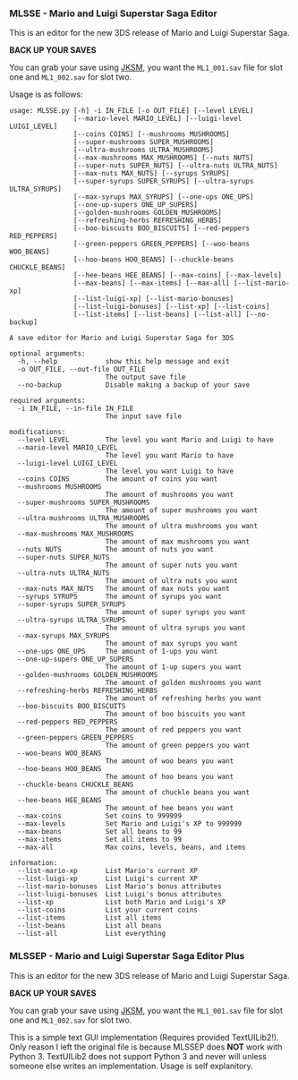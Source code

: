 ### MLSSE - Mario and Luigi Superstar Saga Editor

This is an editor for the new 3DS release of Mario and Luigi Superstar Saga.

**BACK UP YOUR SAVES**

You can grab your save using [JKSM](https://gbatemp.net/threads/release-jks-savemanager-homebrew-cia-save-manager.413143/), you want the `ML1_001.sav` file for slot one and `ML1_002.sav` for slot two.

Usage is as follows:
```
usage: MLSSE.py [-h] -i IN_FILE [-o OUT_FILE] [--level LEVEL]
                [--mario-level MARIO_LEVEL] [--luigi-level LUIGI_LEVEL]
                [--coins COINS] [--mushrooms MUSHROOMS]
                [--super-mushrooms SUPER_MUSHROOMS]
                [--ultra-mushrooms ULTRA_MUSHROOMS]
                [--max-mushrooms MAX_MUSHROOMS] [--nuts NUTS]
                [--super-nuts SUPER_NUTS] [--ultra-nuts ULTRA_NUTS]
                [--max-nuts MAX_NUTS] [--syrups SYRUPS]
                [--super-syrups SUPER_SYRUPS] [--ultra-syrups ULTRA_SYRUPS]
                [--max-syrups MAX_SYRUPS] [--one-ups ONE_UPS]
                [--one-up-supers ONE_UP_SUPERS]
                [--golden-mushrooms GOLDEN_MUSHROOMS]
                [--refreshing-herbs REFRESHING_HERBS]
                [--boo-biscuits BOO_BISCUITS] [--red-peppers RED_PEPPERS]
                [--green-peppers GREEN_PEPPERS] [--woo-beans WOO_BEANS]
                [--hoo-beans HOO_BEANS] [--chuckle-beans CHUCKLE_BEANS]
                [--hee-beans HEE_BEANS] [--max-coins] [--max-levels]
                [--max-beans] [--max-items] [--max-all] [--list-mario-xp]
                [--list-luigi-xp] [--list-mario-bonuses]
                [--list-luigi-bonuses] [--list-xp] [--list-coins]
                [--list-items] [--list-beans] [--list-all] [--no-backup]

A save editor for Mario and Luigi Superstar Saga for 3DS

optional arguments:
  -h, --help            show this help message and exit
  -o OUT_FILE, --out-file OUT_FILE
                        The output save file
  --no-backup           Disable making a backup of your save

required arguments:
  -i IN_FILE, --in-file IN_FILE
                        The input save file

modifications:
  --level LEVEL         The level you want Mario and Luigi to have
  --mario-level MARIO_LEVEL
                        The level you want Mario to have
  --luigi-level LUIGI_LEVEL
                        The level you want Luigi to have
  --coins COINS         The amount of coins you want
  --mushrooms MUSHROOMS
                        The amount of mushrooms you want
  --super-mushrooms SUPER_MUSHROOMS
                        The amount of super mushrooms you want
  --ultra-mushrooms ULTRA_MUSHROOMS
                        The amount of ultra mushrooms you want
  --max-mushrooms MAX_MUSHROOMS
                        The amount of max mushrooms you want
  --nuts NUTS           The amount of nuts you want
  --super-nuts SUPER_NUTS
                        The amount of super nuts you want
  --ultra-nuts ULTRA_NUTS
                        The amount of ultra nuts you want
  --max-nuts MAX_NUTS   The amount of max nuts you want
  --syrups SYRUPS       The amount of syrups you want
  --super-syrups SUPER_SYRUPS
                        The amount of super syrups you want
  --ultra-syrups ULTRA_SYRUPS
                        The amount of ultra syrups you want
  --max-syrups MAX_SYRUPS
                        The amount of max syrups you want
  --one-ups ONE_UPS     The amount of 1-ups you want
  --one-up-supers ONE_UP_SUPERS
                        The amount of 1-up supers you want
  --golden-mushrooms GOLDEN_MUSHROOMS
                        The amount of golden mushrooms you want
  --refreshing-herbs REFRESHING_HERBS
                        The amount of refreshing herbs you want
  --boo-biscuits BOO_BISCUITS
                        The amount of boo biscuits you want
  --red-peppers RED_PEPPERS
                        The amount of red peppers you want
  --green-peppers GREEN_PEPPERS
                        The amount of green peppers you want
  --woo-beans WOO_BEANS
                        The amount of woo beans you want
  --hoo-beans HOO_BEANS
                        The amount of hoo beans you want
  --chuckle-beans CHUCKLE_BEANS
                        The amount of chuckle beans you want
  --hee-beans HEE_BEANS
                        The amount of hee beans you want
  --max-coins           Set coins to 999999
  --max-levels          Set Mario and Luigi's XP to 999999
  --max-beans           Set all beans to 99
  --max-items           Set all items to 99
  --max-all             Max coins, levels, beans, and items

information:
  --list-mario-xp       List Mario's current XP
  --list-luigi-xp       List Luigi's current XP
  --list-mario-bonuses  List Mario's bonus attributes
  --list-luigi-bonuses  List Luigi's bonus attributes
  --list-xp             List both Mario and Luigi's XP
  --list-coins          List your current coins
  --list-items          List all items
  --list-beans          List all beans
  --list-all            List everything
```

### MLSSEP - Mario and Luigi Superstar Saga Editor Plus

This is an editor for the new 3DS release of Mario and Luigi Superstar Saga.

**BACK UP YOUR SAVES**

You can grab your save using [JKSM](https://gbatemp.net/threads/release-jks-savemanager-homebrew-cia-save-manager.413143/), you want the `ML1_001.sav` file for slot one and `ML1_002.sav` for slot two.

This is a simple text GUI implementation (Requires provided TextUILib2!). Only reason I left the original file is because MLSSEP does **NOT** work with Python 3. TextUILib2 does not support Python 3 and never will unless someone else writes an implementation. Usage is self explanitory.
